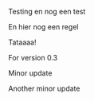 Testing
en nog een test

En hier nog een regel

Tataaaa!

For version 0.3

Minor update

Another minor update
